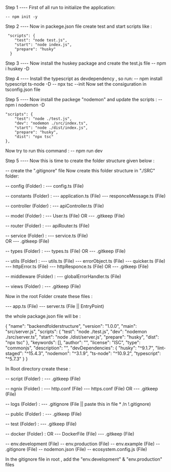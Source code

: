 Step 1 ----
First of all run to initialize the application:

    -- npm init -y

Step 2 ----
Now in packege.json file create test and start scripts like :

     "scripts": {
        "test": "node test.js",
        "start": "node index.js",
        "prepare": "husky"
      }

Step 3 ----
Now install the huskey package and create the test.js file
-- npm i huskey -D

Step 4 ----
Install the typescript as devdependency , so run:
-- npm install typescript ts-node -D
-- npx tsc --init
Now set the consiguration in tsconfig.json file

Step 5 ----
Now install the packege "nodemon" and update the scripts :
-- npm i nodemon -D

    "scripts": {
        "test": "node ./test.js",
        "dev": "nodemon ./src/index.ts",
        "start": "node ./dist/index.js",
        "prepare": "husky",
        "dist": "npx tsc"
    },

Now try to run this command :
-- npm run dev

Step 5 ----
Now this is time to create the folder structure given below :

-- create the ".gitignore" file
Now create this folder structure in "./SRC" folder:

-- config (Folder) :
--- config.ts (File)

-- constants (Folder) :
--- application.ts (File)
--- responceMessage.ts (File)

-- controller (Folder) :
--- apiController.ts (File)

-- model (Folder) :
--- User.ts (File)
OR
--- .gitkeep (File)

-- router (Folder) :
--- apiRouter.ts (File)

-- service (Folder) :
--- service.ts (File)  
 OR
--- .gitkeep (File)

-- types (Folder) :
--- types.ts (File)
OR
--- .gitkeep (File)

-- utils (Folder) :
--- utils.ts (File)
--- errorObject.ts (File)
--- quicker.ts (File)
--- httpError.ts (File)
--- httpResponce.ts (File)
OR
--- .gitkeep (File)

-- middleware (Folder) :
--- globalErrorHandler.ts (File)

-- views (Folder) :
--- .gitkeep (File)

Now in the root Folder create these files :

--- app.ts (File)
--- server.ts (File || EntryPoint)

the whole package.json file will be :

{
"name": "backendfolderstructure",
"version": "1.0.0",
"main": "src/server.js",
"scripts": {
"test": "node ./test.js",
"dev": "nodemon ./src/server.ts",
"start": "node ./dist/server.js",
"prepare": "husky",
"dist": "npx tsc"
},
"keywords": [],
"author": "",
"license": "ISC",
"type": "commonjs",
"description": "",
"devDependencies": {
"husky": "^9.1.7",
"lint-staged": "^15.4.3",
"nodemon": "^3.1.9",
"ts-node": "^10.9.2",
"typescript": "^5.7.3"
}
}

In Root directory create these :

-- script (Folder) :
--- .gitkeep (File)

-- ngnix (Folder) :
--- http.conf (File)
--- https.conf (File)
OR
--- .gitkeep (File)

-- logs (Folder) :
--- .gitignore (File || paste this in file \* /n !.gitignore)

-- public (Folder) :
--- .gitkeep (File)

-- test (Folder) :
--- .gitkeep (File)

-- docker (Folder) :
OR
--- DockerFile (File)
--- .gitkeep (File)

-- env.development (File)
-- env.production (File)
-- env.example (File)
-- .gitignore (File)
-- nodemon.json (File)
-- ecosystem.config.js (File)

In the gitignore file in root , add the "env.development" & "env.production" files

